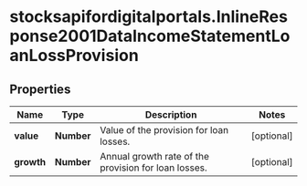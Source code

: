 # stocksapifordigitalportals.InlineResponse2001DataIncomeStatementLoanLossProvision

## Properties

Name | Type | Description | Notes
------------ | ------------- | ------------- | -------------
**value** | **Number** | Value of the provision for loan losses. | [optional] 
**growth** | **Number** | Annual growth rate of the provision for loan losses. | [optional] 


